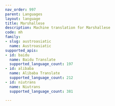 ```yaml
---
nav_order: 997
parent: Languages
layout: language
title: Marshallese
description: Machine translation for Marshallese
code: mh
family:
- slug: austroasiatic
  name: Austroasiatic
supported_apis:
- id: baidu
  name: Baidu Translate
  supported_language_count: 197
- id: alibaba
  name: Alibaba Translate
  supported_language_count: 212
- id: niutrans
  name: Niutrans
  supported_language_count: 381

---
```


